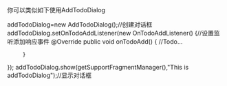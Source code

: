 你可以类似如下使用AddTodoDialog

addTodoDialog=new AddTodoDialog();//创建对话框
addTodoDialog.setOnTodoAddListener(new OnTodoAddListener() {//设置监听添加响应事件
        @Override
         public void onTodoAdd() {
                  //Todo...
                  
         }
});
addTodoDialog.show(getSupportFragmentManager(),"This is addTodoDialog");//显示对话框